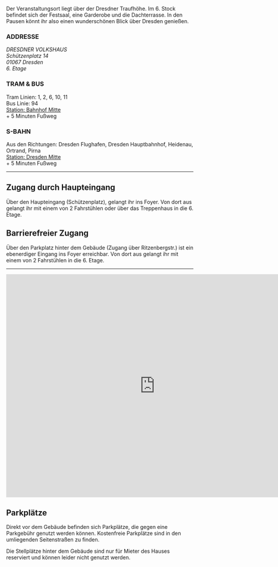 Der Veranstaltungsort liegt über der Dresdner Traufhöhe. Im 6. Stock befindet sich der Festsaal, eine Garderobe und die Dachterrasse.
In den Pausen könnt ihr also einen wunderschönen Blick über Dresden genießen.

<div class="row">
	<div class="col-xs-12 col-sm-6 col-md-3">
		<h3>ADDRESSE</h3>
		<address>
			DRESDNER VOLKSHAUS<br>
			Schützenplatz 14<br>
			01067 Dresden<br>
			6. Etage
		</address>
	</div>
	<div class="col-xs-12 col-sm-6 col-md-3">
		<h3>TRAM &amp; BUS</h3>
		Tram Linien: 1, 2, 6, 10, 11<br>
		Bus Linie: 94<br>
		<a href="https://goo.gl/maps/VSuesatdPvK2" target="_blank"><i class="fa fa-map-marker"></i> Station: Bahnhof Mitte</a><br>
		+ 5 Minuten Fußweg
	</div>
	<div class="col-xs-12 col-sm-12 col-md-6">
		<h3>S-BAHN</h3>
		Aus den Richtungen: Dresden Flughafen, Dresden Hauptbahnhof, Heidenau, Ortrand, Pirna<br>
		<a href="https://goo.gl/maps/crvjcGP81tR2" target="_blank"><i class="fa fa-map-marker"></i> Station: Dresden Mitte</a><br>
		+ 5 Minuten Fußweg
	</div>
</div>

<hr class="blockquote">

## Zugang durch Haupteingang

Über den Haupteingang (Schützenplatz), gelangt ihr ins Foyer.
Von dort aus gelangt ihr mit einem von 2 Fahrstühlen oder über das Treppenhaus in die 6. Etage.

## Barrierefreier Zugang

Über den Parkplatz hinter dem Gebäude (Zugang über Ritzenbergstr.) ist ein ebenerdiger Eingang ins Foyer erreichbar. 
Von dort aus gelangt ihr mit einem von 2 Fahrstühlen in die 6. Etage.

<hr class="blockquote">

<div class="text-center">
<iframe src="https://www.google.com/maps/embed?pb=!1m17!1m11!1m3!1d126.96599039377179!2d13.724830437442296!3d51.05509675847057!2m2!1f53.24250998451638!2f44.999635215961355!3m2!1i1024!2i768!4f35!3m3!1m2!1s0x4709cf70283345c7%3A0x74720b34812da2b1!2sSch%C3%BCtzenpl.+14%2C+01067+Dresden!5e1!3m2!1sde!2sde!4v1491167222969" width="800" height="600" frameborder="0" style="border:0" allowfullscreen></iframe>
</div>

## Parkplätze

Direkt vor dem Gebäude befinden sich Parkplätze, die gegen eine Parkgebühr genutzt werden können.
Kostenfreie Parkplätze sind in den umliegenden Seitenstraßen zu finden.

Die Stellplätze hinter dem Gebäude sind nur für Mieter des Hauses reserviert und können leider nicht genutzt werden.

